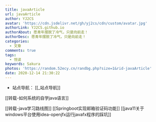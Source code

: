 ```yaml
---
title: javaArticle
url: javaArticle
author: YJ2CS
avatar: 'https://cdn.jsdelivr.net/gh/yj2cs/cdn/custom/avatar.jpg'
authorLink: YJ2CS.github.io
authorAbout: 愿青年摆脱了冷气，只是向前走！
authorDesc: 愿青年摆脱了冷气，只是向前走！
categories:
  - 文章
comments: true
tags:
  - 悦读
keywords: Sakura
photos: 'https://random.52ecy.cn/randbg.php?size=1&rid-javaArticle'
date: 2020-12-14 21:30:22
---
```

- 站点导航： [[_站点导航]]

[[转载-如何系统的自学java语言]]

[[转载-java学习路线图]]
[[Springboot实现邮箱验证码功能]]
[[java11关于windows平台使用idea-openjfx运行javafx程序的踩坑]]